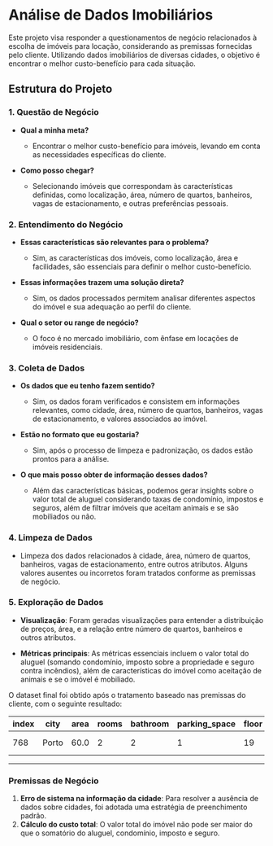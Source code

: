 # Análise de Dados Imobiliários

Este projeto visa responder a questionamentos de negócio relacionados à escolha de imóveis para locação, considerando as premissas fornecidas pelo cliente. Utilizando dados imobiliários de diversas cidades, o objetivo é encontrar o melhor custo-benefício para cada situação.

## Estrutura do Projeto

### 1. Questão de Negócio

- **Qual a minha meta?**
  - Encontrar o melhor custo-benefício para imóveis, levando em conta as necessidades específicas do cliente.
  
- **Como posso chegar?**
  - Selecionando imóveis que correspondam às características definidas, como localização, área, número de quartos, banheiros, vagas de estacionamento, e outras preferências pessoais.

### 2. Entendimento do Negócio

- **Essas características são relevantes para o problema?**
  - Sim, as características dos imóveis, como localização, área e facilidades, são essenciais para definir o melhor custo-benefício.
  
- **Essas informações trazem uma solução direta?**
  - Sim, os dados processados permitem analisar diferentes aspectos do imóvel e sua adequação ao perfil do cliente.

- **Qual o setor ou range de negócio?**
  - O foco é no mercado imobiliário, com ênfase em locações de imóveis residenciais.

### 3. Coleta de Dados

- **Os dados que eu tenho fazem sentido?**
  - Sim, os dados foram verificados e consistem em informações relevantes, como cidade, área, número de quartos, banheiros, vagas de estacionamento, e valores associados ao imóvel.
  
- **Estão no formato que eu gostaria?**
  - Sim, após o processo de limpeza e padronização, os dados estão prontos para a análise.
  
- **O que mais posso obter de informação desses dados?**
  - Além das características básicas, podemos gerar insights sobre o valor total de aluguel considerando taxas de condomínio, impostos e seguros, além de filtrar imóveis que aceitam animais e se são mobiliados ou não.

### 4. Limpeza de Dados

- Limpeza dos dados relacionados à cidade, área, número de quartos, banheiros, vagas de estacionamento, entre outros atributos. Alguns valores ausentes ou incorretos foram tratados conforme as premissas de negócio.

### 5. Exploração de Dados

- **Visualização**: Foram geradas visualizações para entender a distribuição de preços, área, e a relação entre número de quartos, banheiros e outros atributos.
  
- **Métricas principais**: As métricas essenciais incluem o valor total do aluguel (somando condomínio, imposto sobre a propriedade e seguro contra incêndios), além de características do imóvel como aceitação de animais e se o imóvel é mobiliado.

O dataset final foi obtido após o tratamento baseado nas premissas do cliente, com o seguinte resultado:

| index | city  | area | rooms | bathroom | parking_space | floor | animal  | furniture      | hoa  | rent_amount | property_tax | fire_insurance | total |
|-------|-------|------|-------|----------|---------------|-------|---------|----------------|------|-------------|--------------|----------------|-------|
| 768   | Porto | 60.0 | 2     | 2        | 1             | 19    | accept  | not furnished  | 341  | 1503.0      | 0.0          | 6              | 1850.0|

---

### Premissas de Negócio

1. **Erro de sistema na informação da cidade**: Para resolver a ausência de dados sobre cidades, foi adotada uma estratégia de preenchimento padrão.
2. **Cálculo do custo total**: O valor total do imóvel não pode ser maior do que o somatório do aluguel, condomínio, imposto e seguro.

